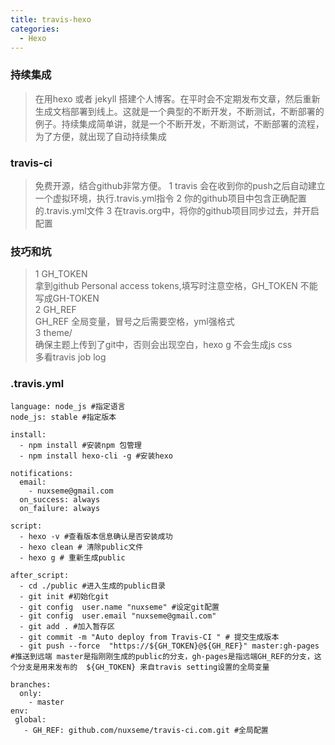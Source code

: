 ```yaml
---
title: travis-hexo
categories:
  - Hexo
---
```


### 持续集成

>在用hexo 或者 jekyll 搭建个人博客。在平时会不定期发布文章，然后重新生成文档部署到线上。这就是一个典型的不断开发，不断测试，不断部署的例子。持续集成简单讲，就是一个不断开发，不断测试，不断部署的流程，为了方便，就出现了自动持续集成

### travis-ci 

>免费开源，结合github非常方便。
1 travis 会在收到你的push之后自动建立一个虚拟环境，执行.travis.yml指令
2 你的github项目中包含正确配置的.travis.yml文件
3 在travis.org中，将你的github项目同步过去，并开启配置

<!--more-->
### 技巧和坑

> 1 GH\_TOKEN  
  拿到github Personal access tokens,填写时注意空格，GH_TOKEN 不能写成GH-TOKEN  
  2 GH_REF   
  GH\_REF 全局变量，冒号之后需要空格，yml强格式  
  3 theme/  
  确保主题上传到了git中，否则会出现空白，hexo g 不会生成js css  
  多看travis  job log  


### .travis.yml

	language: node_js #指定语言
	node_js: stable #指定版本

	install:
	  - npm install #安装npm 包管理
	  - npm install hexo-cli -g #安装hexo

	notifications:
	  email:
	    - nuxseme@gmail.com
	  on_success: always
	  on_failure: always
	  
	script:
	  - hexo -v #查看版本信息确认是否安装成功
	  - hexo clean # 清除public文件
	  - hexo g # 重新生成public

	after_script:
	  - cd ./public #进入生成的public目录
	  - git init #初始化git
	  - git config  user.name "nuxseme" #设定git配置
	  - git config  user.email "nuxseme@gmail.com"
	  - git add . #加入暂存区
	  - git commit -m "Auto deploy from Travis-CI " # 提交生成版本
	  - git push --force  "https://${GH_TOKEN}@${GH_REF}" master:gh-pages #推送到远端 master是指刚刚生成的public的分支，gh-pages是指远端GH_REF的分支，这个分支是用来发布的  ${GH_TOKEN} 来自travis setting设置的全局变量

	branches:
	  only:
	    - master
	env:
	 global:
	   - GH_REF: github.com/nuxseme/travis-ci.com.git #全局配置


